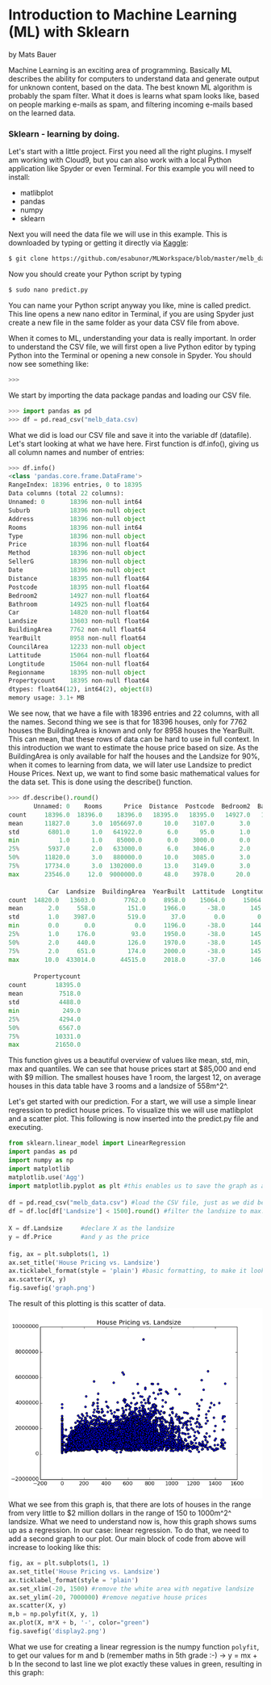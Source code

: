 # Introduction to Machine Learning (ML) with Sklearn
by Mats Bauer

Machine Learning is an exciting area of programming. Basically ML describes the ability for computers to understand data and generate output for unknown content, based on the data. The best known ML algorithm is probably the spam filter. What it does is learns what spam looks like, based on people marking e-mails as spam, and filtering incoming e-mails based on the learned data.

### Sklearn - learning by doing.

  Let's start with a little project. First you need all the right plugins. I myself am working with Cloud9, but you can also work with a local Python application like Spyder or even Terminal. For this example you will need to install:
  - matlibplot
  - pandas
  - numpy
  - sklearn
 
Next you will need the data file we will use in this example. This is downloaded by typing or getting it directly via [Kaggle](https://www.kaggle.com/dansbecker/welcome-to-data-science-7/data):
```sh
$ git clone https://github.com/esabunor/MLWorkspace/blob/master/melb_data.csv
```
Now you should create your Python script by typing 
```sh
$ sudo nano predict.py
```
You can name your Python script anyway you like, mine is called predict. This line opens a new nano editor in Terminal, if you are using Spyder just create a new file in the same folder as your data CSV file from above. 

When it comes to ML, understanding your data is really important. In order to understand the CSV file, we will first open a live Python editor by typing Python into the Terminal or opening a new console in Spyder. You should now see something like:
```sh
>>>
```
We start by importing the data package pandas and loading our CSV file.
```python
>>> import pandas as pd
>>> df = pd.read_csv("melb_data.csv)
```
What we did is load our CSV file and save it into the variable df (datafile). Let's start looking at what we have here. First function is df.info(), giving us all column names and number of entries:
```python
>>> df.info()
<class 'pandas.core.frame.DataFrame'>
RangeIndex: 18396 entries, 0 to 18395
Data columns (total 22 columns):
Unnamed: 0       18396 non-null int64
Suburb           18396 non-null object
Address          18396 non-null object
Rooms            18396 non-null int64
Type             18396 non-null object
Price            18396 non-null float64
Method           18396 non-null object
SellerG          18396 non-null object
Date             18396 non-null object
Distance         18395 non-null float64
Postcode         18395 non-null float64
Bedroom2         14927 non-null float64
Bathroom         14925 non-null float64
Car              14820 non-null float64
Landsize         13603 non-null float64
BuildingArea     7762 non-null float64
YearBuilt        8958 non-null float64
CouncilArea      12233 non-null object
Lattitude        15064 non-null float64
Longtitude       15064 non-null float64
Regionname       18395 non-null object
Propertycount    18395 non-null float64
dtypes: float64(12), int64(2), object(8)
memory usage: 3.1+ MB
```
We see now, that we have a file with 18396 entries and 22 columns, with all the names. Second thing we see is that for 18396 houses, only for 7762 houses the BuildingArea is known and only for 8958 houses the YearBuilt. This can mean, that these rows of data can be hard to use in full context. In this introduction we want to estimate the house price based on size. As the BuildingArea is only available for half the houses and the Landsize for 90%, when it comes to learning from data, we will later use Landsize to predict House Prices. Next up, we want to find some basic mathematical values for the data set. This is done using the describe() function.

```python
>>> df.describe().round()
       Unnamed: 0    Rooms      Price  Distance  Postcode  Bedroom2  Bathroom  \
count     18396.0  18396.0    18396.0   18395.0   18395.0   14927.0   14925.0   
mean      11827.0      3.0  1056697.0      10.0    3107.0       3.0       2.0   
std        6801.0      1.0   641922.0       6.0      95.0       1.0       1.0   
min           1.0      1.0    85000.0       0.0    3000.0       0.0       0.0   
25%        5937.0      2.0   633000.0       6.0    3046.0       2.0       1.0   
50%       11820.0      3.0   880000.0      10.0    3085.0       3.0       1.0   
75%       17734.0      3.0  1302000.0      13.0    3149.0       3.0       2.0   
max       23546.0     12.0  9000000.0      48.0    3978.0      20.0       8.0   

           Car  Landsize  BuildingArea  YearBuilt  Lattitude  Longtitude  \
count  14820.0   13603.0        7762.0     8958.0    15064.0     15064.0   
mean       2.0     558.0         151.0     1966.0      -38.0       145.0   
std        1.0    3987.0         519.0       37.0        0.0         0.0   
min        0.0       0.0           0.0     1196.0      -38.0       144.0   
25%        1.0     176.0          93.0     1950.0      -38.0       145.0   
50%        2.0     440.0         126.0     1970.0      -38.0       145.0   
75%        2.0     651.0         174.0     2000.0      -38.0       145.0   
max       10.0  433014.0       44515.0     2018.0      -37.0       146.0   

       Propertycount  
count        18395.0  
mean          7518.0  
std           4488.0  
min            249.0  
25%           4294.0  
50%           6567.0  
75%          10331.0  
max          21650.0  
```
This function gives us a beautiful overview of values like mean, std, min, max and quantiles. We can see that house prices start at $85,000 and end with $9 million. The smallest houses have 1 room, the largest 12, on average houses in this data table have 3 rooms and a landsize of 558m^2^. 

Let's get started with our prediction. For a start, we will use a simple linear regression to predict house prices. To visualize this we will use matlibplot and a scatter plot. This following is now inserted into the predict.py file and executing.

```python
from sklearn.linear_model import LinearRegression
import pandas as pd
import numpy as np
import matplotlib
matplotlib.use('Agg')
import matplotlib.pyplot as plt #this enables us to save the graph as a file in Cloud9

df = pd.read_csv("melb_data.csv") #load the CSV file, just as we did before
df = df.loc[df['Landsize'] < 1500].round() #filter the landsize to max. 1500m^2

X = df.Landsize     #declare X as the landsize
y = df.Price        #and y as the price

fig, ax = plt.subplots(1, 1)
ax.set_title('House Pricing vs. Landsize')
ax.ticklabel_format(style = 'plain') #basic formatting, to make it look good
ax.scatter(X, y)
fig.savefig('graph.png')
```
The result of this plotting is this scatter of data.
![Image of Graph](https://raw.githubusercontent.com/matsbauer/python_tutorials/master/display1.png)
What we see from this graph is, that there are lots of houses in the range from very little to $2 million dollars in the range of 150 to 1000m^2^ landsize. What we need to understand now is, how this graph shows sums up as a regression. In our case: linear regression. To do that, we need to add a second graph to our plot. Our main block of code from above will increase to looking like this:
```python
fig, ax = plt.subplots(1, 1)
ax.set_title('House Pricing vs. Landsize')
ax.ticklabel_format(style = 'plain')
ax.set_xlim(-20, 1500) #remove the white area with negative landsize
ax.set_ylim(-20, 7000000) #remove negative house prices
ax.scatter(X, y)
m,b = np.polyfit(X, y, 1)
ax.plot(X, m*X + b, '-', color="green")
fig.savefig('display2.png')
```
What we use for creating a linear regression is the numpy function ``polyfit``, to get our values for m and b (remember maths in 5th grade :-)
-> y = mx + b
In the second to last line we plot exactly these values in green, resulting in this graph:

```python

```


